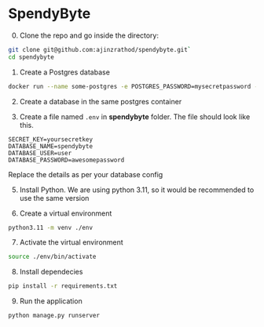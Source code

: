 # SpendyByte
0. Clone the repo and go inside the directory: 
```bash
git clone git@github.com:ajinzrathod/spendybyte.git`
cd spendybyte
```

1. Create a Postgres database
```bash
docker run --name some-postgres -e POSTGRES_PASSWORD=mysecretpassword -d -p 5432:5432 postgres
```

2. Create a database in the same postgres container

3. Create a file named `.env` in **spendybyte** folder. The file should look like this.
```.env
SECRET_KEY=yoursecretkey
DATABASE_NAME=spendybyte
DATABASE_USER=user
DATABASE_PASSWORD=awesomepassword
```
Replace the details as per your database config

5. Install Python. We are using python 3.11, so it would be recommended to use the same version

6. Create a virtual environment
```bash
python3.11 -m venv ./env
```

7. Activate the virtual environment
```bash
source ./env/bin/activate
```
8. Install dependecies
```bash
pip install -r requirements.txt
```

9. Run the application
```
python manage.py runserver
```
